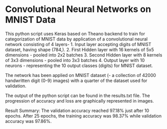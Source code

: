 # Convolutional Neural Networks on MNIST Data

This python script uses Keras based on Theano backend to train for categorization of MNIST data by application of a convolutional neural network consisting of 4 layers- 
	1. Input layer accepting digits of MNIST dataset, having shape (784,).
	2. First Hidden layer with 16 kernels of 5x5 dimensions - pooled into 2x2 batches
	3. Second Hidden layer with 8 kernels of 3x3 dimensions - pooled into 3x3 batches
	4. Output layer with 10 neurons - representing the 10 output classes (digits) for MNIST dataset.

The network has been applied on MNIST dataset (- a collection of 42000 handwritten digit (0-9) images) with a quarter of the dataset used for validation.

The output of the python script can be found in the results.txt file. The progression of accuracy and loss are graphically represented in images.

Result Summary:
The validation accuracy reached 97.18% just after 10 epochs. After 25 epochs, the training accuracy was 98.37% while validation accuracy was 97.86%.
